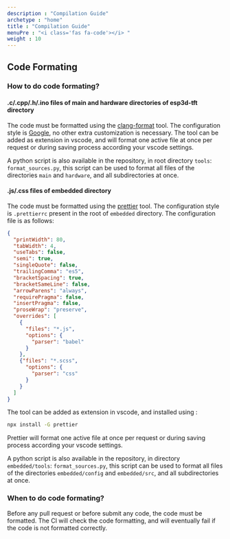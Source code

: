 ```yaml
---
description : "Compilation Guide"
archetype : "home"
title : "Compilation Guide"
menuPre : "<i class='fas fa-code'></i> "
weight : 10
---
```

## Code Formating

### How to do code formating?
#### .c/.cpp/.h/.ino files of main and hardware directories of esp3d-tft directory
The code must be formatted using the [clang-format](https://clang.llvm.org/docs/ClangFormat.html) tool. The configuration style is [Google](https://google.github.io/styleguide/cppguide.html), no other extra customization is necessary. The tool can be added as extension in vscode, and will format one active file at once per request or during saving process according your vscode settings. 

A python script is also available in the repository, in root directory `tools`: `format_sources.py`, this script can be used to format all files of the directories `main` and `hardware`, and all subdirectories at once.  

#### .js/.css files of embedded directory
The code must be formatted using the [prettier](https://prettier.io/) tool. The configuration style is `.prettierrc` present in the root of `embedded` directory. The configuration file is as follows:
```json
{
  "printWidth": 80,
  "tabWidth": 4,
  "useTabs": false,
  "semi": true,
  "singleQuote": false,
  "trailingComma": "es5",
  "bracketSpacing": true,
  "bracketSameLine": false,
  "arrowParens": "always",
  "requirePragma": false,
  "insertPragma": false,
  "proseWrap": "preserve",
  "overrides": [
    {
      "files": "*.js",
      "options": {
        "parser": "babel"
      }
    },
    {"files": "*.scss",
      "options": {
        "parser": "css"
      }
    }
  ]
}
```


The tool can be added as extension in vscode, and installed using :
```bash
npx install -G prettier
```
Prettier will format one active file at once per request or during saving process according your vscode settings.

A python script is also available in the repository, in directory `embedded/tools`: `format_sources.py`, this script can be used to format all files of the directories `embedded/config` and `embedded/src`, and all subdirectories at once.


### When to do code formating?

Before any pull request or before submit any code, the code must be formatted. The CI will check the code formatting, and will eventually fail if the code is not formatted correctly.